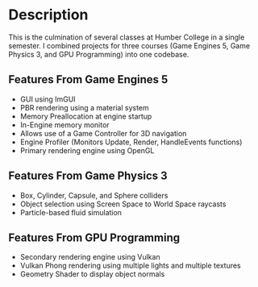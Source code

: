 # Description
This is the culmination of several classes at Humber College in a single semester. I combined projects for three courses (Game Engines 5, Game Physics 3, and GPU Programming) into one codebase. 

## Features From Game Engines 5
- GUI using ImGUI
- PBR rendering using a material system
- Memory Preallocation at engine startup
- In-Engine memory monitor
- Allows use of a Game Controller for 3D navigation
- Engine Profiler (Monitors Update, Render, HandleEvents functions)
- Primary rendering engine using OpenGL


## Features From Game Physics 3
- Box, Cylinder, Capsule, and Sphere colliders
- Object selection using Screen Space to World Space raycasts
- Particle-based fluid simulation


## Features From GPU Programming
- Secondary rendering engine using Vulkan
- Vulkan Phong rendering using multiple lights and multiple textures
- Geometry Shader to display object normals
